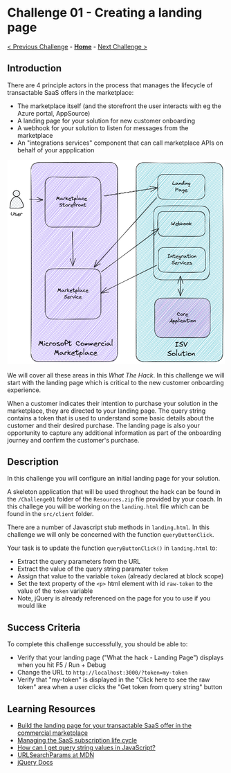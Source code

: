 # Challenge 01 - Creating a landing page

[< Previous Challenge](./Challenge-00.md) - **[Home](../README.md)** - [Next Challenge >](./Challenge-02.md)

## Introduction

There are 4 principle actors in the process that manages the lifecycle of transactable SaaS offers in the marketplace:

- The marketplace itself (and the storefront the user interacts with eg the Azure portal, AppSource)
- A landing page for your solution for new customer onboarding
- A webhook for your solution to listen for messages from the marketplace
- An "integrations services" component that can call marketplace APIs on behalf of your appplication

![marketplace actors](Images/Challenge1.png)

We will cover all these areas in this *What The Hack*. In this challenge we will start with the landing page which
is critical to the new customer onboarding experience.

When a customer indicates their intention to purchase your solution in the marketplace, they are directed to your
landing page. The query string contains a token that is used to understand some basic details about the customer and
their desired purchase. The landing page is also your opportunity to capture any additional information as part of the
onboarding journey and confirm the customer's purchase.

## Description

In this challenge you will configure an initial landing page for your solution.

A skeleton application that will be
used throghout the hack can be found in the `/Challenge01` folder of the `Resources.zip` file provided by your coach.
In this challege you will be working on the `landing.html` file which can be found in the `src/client` folder.

There are a number of Javascript stub methods in `landing.html`. In this challenge we will only be concerned with the
function `queryButtonClick`.

Your task is to update the function `queryButtonClick()` in `landing.html` to:

- Extract the query parameters from the URL
- Extract the value of the query string paramater `token`
- Assign that value to the variable `token` (already declared at block scope)
- Set the text property of the `<p>` html element with id `raw-token` to the value of the `token` variable
- Note, jQuery is already referenced on the page for you to use if you would like

## Success Criteria

To complete this challenge successfully, you should be able to:

- Verify that your landing page ("What the hack - Landing Page") displays when you hit F5 / Run + Debug
- Change the URL to `http://localhost:3000/?token=my-token`
- Verify that "my-token" is displayed in the "Click here to see the raw token" area when a user clicks the "Get token
from query string" button

## Learning Resources

- [Build the landing page for your transactable SaaS offer in the commercial marketplace](https://learn.microsoft.com/azure/marketplace/azure-ad-transactable-saas-landing-page)
- [Managing the SaaS subscription life cycle](https://learn.microsoft.com/azure/marketplace/partner-center-portal/pc-saas-fulfillment-life-cycle)
- [How can I get query string values in JavaScript?](https://stackoverflow.com/questions/901115/how-can-i-get-query-string-values-in-javascript)
- [URLSearchParams at MDN](https://developer.mozilla.org/docs/Web/API/URLSearchParams)
- [jQuery Docs](https://api.jquery.com/category/manipulation/dom-insertion-inside/)